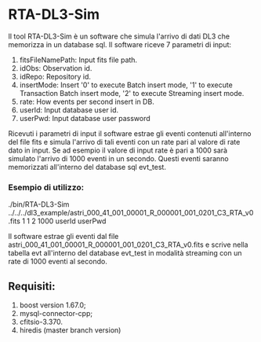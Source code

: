 # RTA-DL3-Sim

Il tool RTA-DL3-Sim è un software che simula l'arrivo di dati DL3 che memorizza in un database sql.
Il software riceve 7 parametri di input:

1. fitsFileNamePath: Input fits file path.
2. idObs: Observation id.
3. idRepo: Repository id.
4. insertMode: Insert '0' to execute Batch insert mode, '1' to execute Transaction Batch insert mode, '2' to execute Streaming insert mode.
5. rate: How events per second insert in DB.
6. userId: Input database user id.
7. userPwd: Input database user password

Ricevuti i parametri di input il software estrae gli eventi contenuti all'interno del file fits e simula l'arrivo di tali eventi con un rate pari al valore di rate dato in input.
Se ad esempio il valore di input rate è pari a 1000 sarà simulato l'arrivo di 1000 eventi in un secondo.
Questi eventi saranno memorizzati all'interno  del database sql evt_test.

### Esempio di utilizzo:

  ./bin/RTA-DL3-Sim ../../../dl3_example/astri_000_41_001_00001_R_000001_001_0201_C3_RTA_v0.fits 1 1 2 1000 userId userPwd

Il software estrae gli eventi dal file astri_000_41_001_00001_R_000001_001_0201_C3_RTA_v0.fits e scrive nella tabella evt all'interno del database evt_test in modalità streaming con un rate di 1000 eventi al secondo.

## Requisiti:

  1. boost version 1.67.0;
  2. mysql-connector-cpp;
  3. cfitsio-3.370.
  4. hiredis (master branch version)
